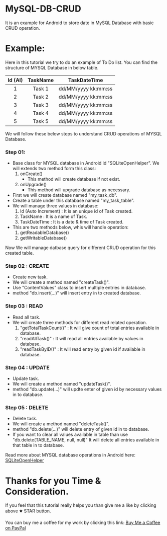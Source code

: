 # MySQL-DB-CRUD
It is an example for Android to store date in MySQL Database with basic CRUD operation.

# Example:
Here in this tutorial we try to do an example of To Do list. You can find the structure of MYSQL Database in below table.

| Id (AI) | TaskName |  TaskDateTime  |
|:-:|:-:|:-:|
|    1    |  Task 1  | dd/MM/yyyy kk:mm:ss |
|    2    |  Task 2  | dd/MM/yyyy kk:mm:ss |
|    3    |  Task 3  | dd/MM/yyyy kk:mm:ss |
|    4    |  Task 4  | dd/MM/yyyy kk:mm:ss |
|    5    |  Task 5  | dd/MM/yyyy kk:mm:ss |

We will follow these below steps to understand CRUD operations of MYSQL Database.

### Step 01:
- Base class for MYSQL database in Android id "SQLiteOpenHelper". We will extends two method form this class:
  1) onCreate()
      - This method will create database if not exist.
  2) onUpgrade()
      - This method will upgrade database as necessary.
- First we will create database named "my_task_db".
- Create a table under this database named "my_task_table".
- We will manage three values in database:
  1) Id (Auto Increment)  : It is an unique id of Task created.
  2) TaskName             : It is a name of Task.
  3) TaskDateTime         : It is a date & time of Task created.
- This are two methods below, whis will handle operation:
  1) getReadableDatabase()
  2) getWritableDatabase()

Now We will manage datbase query for different CRUD operation for this created table.

### Step 02 : CREATE
- Create new task.
- We will create a method named "createTask()".
- Use "ContentValues" class to insert multiple entries in database.
- method "db.insert(...)" will insert entry in to created database.

### Step 03 : READ
- Read all task.
- We will create three methods for different read related operation.
  1) "getTotalTaskCount()" : It will give count of total entries available in database.
  2) "readAllTask()"       : It will read all entries available by values in database.
  3) "readTaskByID()"      : It will read entry by given id if available in database.

### Step 04 : UPDATE
- Update task.
- We will create a method named "updateTask()".
- method "db.update(...)" will updte enter of given id by necessary values in to database.

### Step 05 : DELETE
- Delete task.
- We will create a method named "deleteTask()".
- method "db.delete(...)" will delete entry of given id in to database.
- If you want to clear all values available in table than use
      "db.delete(TABLE_NAME, null, null)"
  It will delete all entries available in that table in to database.

Read more about MYSQL database operations in Android here: [SQLiteOpenHelper](https://developer.android.com/reference/android/database/sqlite/SQLiteOpenHelper)

# Thanks for you Time & Consideration.
If you feel that this tutorial really helps you than give me a like by clicking above 🟊 STAR button.

You can buy me a coffee for my work by clicking this link: [Buy Me a Coffee on PayPal](https://www.paypal.me/phjethva)
